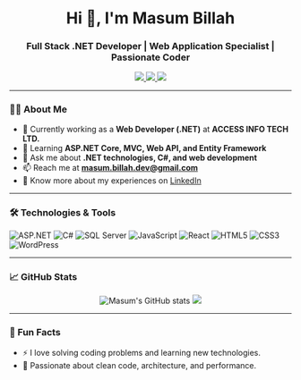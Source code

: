 <h1 align="center">Hi 👋, I'm Masum Billah</h1>
<h3 align="center">Full Stack .NET Developer | Web Application Specialist | Passionate Coder</h3>

<p align="center">
  <a href="mailto:masumbillah.yahoo@gmail.com">
    <img src="https://img.shields.io/badge/Email-masum.billah.dev@gmail.com-red?style=flat-square&logo=gmail" />
  </a>
  <a href="https://www.linkedin.com/in/masum1277741">
    <img src="https://img.shields.io/badge/LinkedIn-masum1277741-blue?style=flat-square&logo=linkedin" />
  </a>
  <a href="https://github.com/masum1277741">
    <img src="https://img.shields.io/github/followers/masum1277741?label=Follow&style=social" />
  </a>
</p>

---

### 👨‍💻 About Me

- 🔭 Currently working as a **Web Developer (.NET)** at **ACCESS INFO TECH LTD.**
- 🌱 Learning **ASP.NET Core, MVC, Web API, and Entity Framework**
- 💬 Ask me about **.NET technologies, C#, and web development**
- 📫 Reach me at **masum.billah.dev@gmail.com**
- 📄 Know more about my experiences on [LinkedIn](https://www.linkedin.com/in/masum1277741)

---

### 🛠️ Technologies & Tools

![ASP.NET](https://img.shields.io/badge/-ASP.NET-5C2D91?style=flat&logo=.net&logoColor=white)
![C#](https://img.shields.io/badge/-C%23-239120?style=flat&logo=c-sharp&logoColor=white)
![SQL Server](https://img.shields.io/badge/-SQL%20Server-CC2927?style=flat&logo=microsoft-sql-server&logoColor=white)
![JavaScript](https://img.shields.io/badge/-JavaScript-F7DF1E?style=flat&logo=javascript&logoColor=black)
![React](https://img.shields.io/badge/-React-20232A?style=flat&logo=react&logoColor=61DAFB)
![HTML5](https://img.shields.io/badge/-HTML5-E34F26?style=flat&logo=html5&logoColor=white)
![CSS3](https://img.shields.io/badge/-CSS3-1572B6?style=flat&logo=css3&logoColor=white)
![WordPress](https://img.shields.io/badge/-WordPress-21759B?style=flat&logo=wordpress&logoColor=white)

---

### 📈 GitHub Stats

<p align="center">
  <img src="https://github-readme-stats.vercel.app/api?username=masum1277741&show_icons=true&theme=radical" alt="Masum's GitHub stats" />
  <img src="https://github-readme-stats.vercel.app/api/top-langs/?username=masum1277741&layout=compact&theme=radical" />
</p>

---

### 🧩 Fun Facts

- ⚡ I love solving coding problems and learning new technologies.
- 🧠 Passionate about clean code, architecture, and performance.
